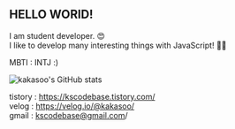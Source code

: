## HELLO WORlD!

I am student developer. 😍  
I like to develop many interesting things with JavaScript! 👨‍💻

MBTI : INTJ :)

![kakasoo's GitHub stats](https://github-readme-stats.vercel.app/api?username=kakasoo)

tistory : https://kscodebase.tistory.com/  
velog : https://velog.io/@kakasoo/  
gmail : kscodebase@gmail.com/  
  

<!--
**kakasoo/kakasoo** is a ✨ _special_ ✨ repository because its `README.md` (this file) appears on your GitHub profile.


- 🔭 I’m currently working on ...
- 🌱 I’m currently learning ...
- 👯 I’m looking to collaborate on ...
- 🤔 I’m looking for help with ...
- 💬 Ask me about ...
- 📫 How to reach me: ...
- 😄 Pronouns: ...
- ⚡ Fun fact: ...
-->
